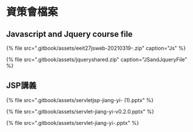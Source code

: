 # 資策會檔案

## Javascript and Jquery course file

{% file src=".gitbook/assets/eeit27jsweb-20210319-.zip" caption="Js" %}

{% file src=".gitbook/assets/jqueryshared.zip" caption="JSandJqueryFile" %}

## JSP講義

{% file src=".gitbook/assets/servletjsp-jiang-yi- \(1\).pptx" %}

{% file src=".gitbook/assets/servlet-jiang-yi-v0.2.0.pptx" %}

{% file src=".gitbook/assets/servlet-jiang-yi-.pptx" %}




